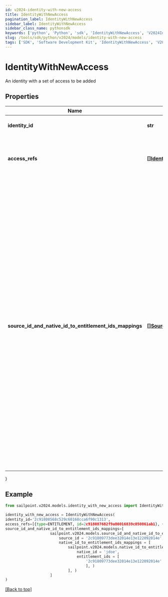 ```yaml
---
id: v2024-identity-with-new-access
title: IdentityWithNewAccess
pagination_label: IdentityWithNewAccess
sidebar_label: IdentityWithNewAccess
sidebar_class_name: pythonsdk
keywords: ['python', 'Python', 'sdk', 'IdentityWithNewAccess', 'V2024IdentityWithNewAccess'] 
slug: /tools/sdk/python/v2024/models/identity-with-new-access
tags: ['SDK', 'Software Development Kit', 'IdentityWithNewAccess', 'V2024IdentityWithNewAccess']
---
```


# IdentityWithNewAccess

An identity with a set of access to be added

## Properties

Name | Type | Description | Notes
------------ | ------------- | ------------- | -------------
**identity_id** | **str** | Identity id to be checked. | [required]
**access_refs** | [**[]IdentityWithNewAccessAccessRefsInner**](identity-with-new-access-access-refs-inner) | The list of entitlements to consider for possible violations in a preventive check. | [required]
**source_id_and_native_id_to_entitlement_ids_mappings** | [**[]SourceIdAndNativeIdToEntitlementIdsMapping**](source-id-and-native-id-to-entitlement-ids-mapping) | Mappings between sourceId and nativeId to entitlement IDs for which access is requested. This is only being used for ARM analysis in case of user having multiple accounts on the same source on which entitlement is requested. Optional parameter that helps identify which account the entitlement is requested on. For scenarios where users have a single account on the source and do not provide this field, the available account is chosen. | [optional] 
}

## Example

```python
from sailpoint.v2024.models.identity_with_new_access import IdentityWithNewAccess

identity_with_new_access = IdentityWithNewAccess(
identity_id='2c91808568c529c60168cca6f90c1313',
access_refs=[{type=ENTITLEMENT, id=2c918087682f9a86016839c050861ab1}, {type=ENTITLEMENT, id=2c918087682f9a86016839c0509c1ab2}],
source_id_and_native_id_to_entitlement_ids_mappings=[
                    sailpoint.v2024.models.source_id_and_native_id_to_entitlement_ids_mapping.SourceIdAndNativeIdToEntitlementIdsMapping(
                        source_id = '2c91809773dee32014e13e122092014e', 
                        native_id_to_entitlement_ids_mappings = [
                            sailpoint.v2024.models.native_id_to_entitlement_ids_mapping.NativeIdToEntitlementIdsMapping(
                                native_id = 'jdoe', 
                                entitlement_ids = [
                                    '2c91809773dee32014e13e122092014e'
                                    ], )
                            ], )
                    ]
)

```
[[Back to top]](#) 

